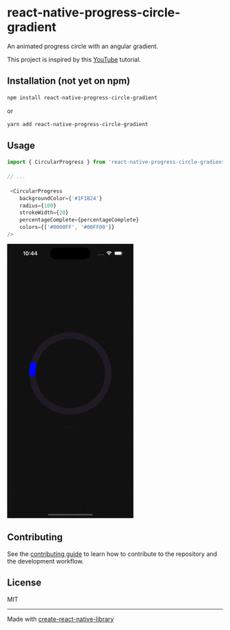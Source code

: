 # react-native-progress-circle-gradient

An animated progress circle with an angular gradient.  

This project is inspired by this [YouTube](https://www.youtube.com/watch?v=7SCzL-XnfUU) tutorial.

## Installation (not yet on npm)

```sh
npm install react-native-progress-circle-gradient
```

or 

```sh
yarn add react-native-progress-circle-gradient
```

## Usage

```js
import { CircularProgress } from 'react-native-progress-circle-gradient';

// ...

 <CircularProgress
    backgroundColor={'#1F1B24'}
    radius={100}
    strokeWidth={20}
    percentageComplete={percentageComplete}
    colors={['#0000FF', '#00FF00']}
/>
```
![](https://github.com/derekrsargent/react-native-progress-circle-gradient/blob/main/example/assets/example1.gif)

## Contributing

See the [contributing guide](CONTRIBUTING.md) to learn how to contribute to the repository and the development workflow.

## License

MIT

---

Made with [create-react-native-library](https://github.com/callstack/react-native-builder-bob)
